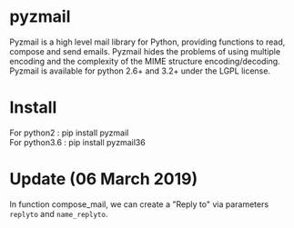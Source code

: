 pyzmail
=======

Pyzmail is a high level mail library for Python, providing functions to read, compose and send emails.
Pyzmail hides the problems of using multiple encoding and the complexity of the MIME structure encoding/decoding.
Pyzmail is available for python 2.6+ and 3.2+ under the LGPL license.


Install
=======
For python2 : pip install pyzmail<br />
For python3.6 : pip install pyzmail36





Update (06 March 2019)
======
In function compose_mail, we can create a "Reply to" via parameters `replyto` and `name_replyto`.


